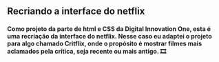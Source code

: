 ## Recriando a interface do netflix

#### Como projeto da parte de html e CSS da Digital Innovation One, esta é uma recriação da interface do netflix. Nesse caso eu adaptei o projeto para algo chamado Critflix, onde o propósito é mostrar filmes mais aclamados pela crítica, seja recente ou mais antigo. 🎞